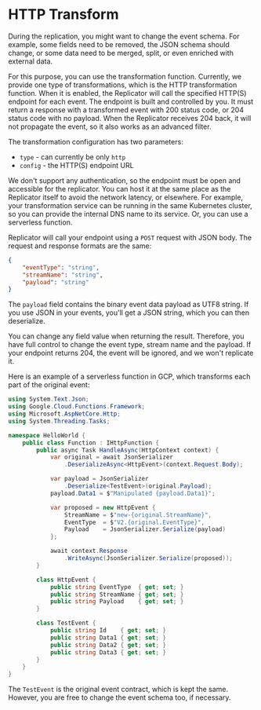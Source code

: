 # HTTP Transform

During the replication, you might want to change the event schema. For example, some fields need to be removed, the JSON schema should change, or some data need to be merged, split, or even enriched with external data.

For this purpose, you can use the transformation function. Currently, we provide one type of transformations, which is the HTTP transformation function. When it is enabled, the Replicator will call the specified HTTP(S) endpoint for each event. The endpoint is built and controlled by you. It must return a response with a transformed event with 200 status code, or 204 status code with no payload. When the Replicator receives 204 back, it will not propagate the event, so it also works as an advanced filter.

The transformation configuration has two parameters:
- `type` - can currently be only `http`
- `config` - the HTTP(S) endpoint URL

We don't support any authentication, so the endpoint must be open and accessible for the replicator. You can host it at the same place as the Replicator itself to avoid the network latency, or elsewhere. For example, your transformation service can be running in the same Kubernetes cluster, so you can provide the internal DNS name to its service. Or, you can use a serverless function.

Replicator will call your endpoint using a `POST` request with JSON body. The request and response formats are the same:

```json
{
    "eventType": "string",
    "streamName": "string",
    "payload": "string"
}
```

The `payload` field contains the binary event data payload as UTF8 string. If you use JSON in your events, you'll get a JSON string, which you can then deserialize.

You can change any field value when returning the result. Therefore, you have full control to change the event type, stream name and the payload. If your endpoint returns 204, the event will be ignored, and we won't replicate it.

Here is an example of a serverless function in GCP, which transforms each part of the original event:

```csharp
using System.Text.Json;
using Google.Cloud.Functions.Framework;
using Microsoft.AspNetCore.Http;
using System.Threading.Tasks;

namespace HelloWorld {
    public class Function : IHttpFunction {
        public async Task HandleAsync(HttpContext context) {
            var original = await JsonSerializer
                .DeserializeAsync<HttpEvent>(context.Request.Body);

            var payload = JsonSerializer
                .Deserialize<TestEvent>(original.Payload);
            payload.Data1 = $"Manipulated {payload.Data1}";

            var proposed = new HttpEvent {
                StreamName = $"new-{original.StreamName}",
                EventType  = $"V2.{original.EventType}",
                Payload    = JsonSerializer.Serialize(payload)
            };

            await context.Response
                .WriteAsync(JsonSerializer.Serialize(proposed));
        }

        class HttpEvent {
            public string EventType  { get; set; }
            public string StreamName { get; set; }
            public string Payload    { get; set; }
        }

        class TestEvent {
            public string Id    { get; set; }
            public string Data1 { get; set; }
            public string Data2 { get; set; }
            public string Data3 { get; set; }
        }
    }
}
```

The `TestEvent` is the original event contract, which is kept the same. However, you are free to change the event schema too, if necessary.